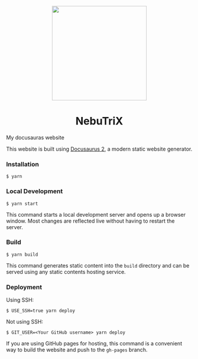 
<p align="center"><img src="https://github.com/NebulaTris/NebuTriX/assets/94922914/3d18398d-d6f5-45a4-9a08-1c71c3aa509b" width="256"></img></p>

<h1 align="center">NebuTriX</h1>
My docusauras website

This website is built using [Docusaurus 2](https://docusaurus.io/), a modern static website generator.

### Installation

```
$ yarn
```

### Local Development

```
$ yarn start
```

This command starts a local development server and opens up a browser window. Most changes are reflected live without having to restart the server.

### Build

```
$ yarn build
```

This command generates static content into the `build` directory and can be served using any static contents hosting service.

### Deployment

Using SSH:

```
$ USE_SSH=true yarn deploy
```

Not using SSH:

```
$ GIT_USER=<Your GitHub username> yarn deploy
```

If you are using GitHub pages for hosting, this command is a convenient way to build the website and push to the `gh-pages` branch.
